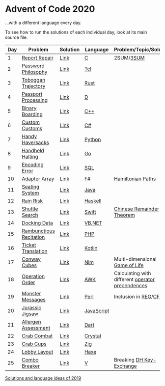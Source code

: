 # Advent of Code 2020
...with a different language every day.

To see how to run the solutions of each individual day, look at its main source file.

| Day | Problem                                                         | Solution   | Language                                                                | Problem/Topic/Solution                                                                                                        |
|-----|-----------------------------------------------------------------|------------|-------------------------------------------------------------------------|-------------------------------------------------------------------------------------------------------------------------------|
| 1   | [Report Repair](https://adventofcode.com/2020/day/1)            | [Link](01) | [C](https://en.wikipedia.org/wiki/C_(programming_language))             | 2SUM/[3SUM](https://en.wikipedia.org/wiki/3SUM)                                                                               |
| 2   | [Password Philosophy](https://adventofcode.com/2020/day/2)      | [Link](02) | [Tcl](https://en.wikipedia.org/wiki/Tcl)                                |                                                                                                                               |
| 3   | [Toboggan Trajectory](https://adventofcode.com/2020/day/3)      | [Link](03) | [Rust](https://en.wikipedia.org/wiki/Rust_(programming_language))       |                                                                                                                               |
| 4   | [Passport Processing](https://adventofcode.com/2020/day/4)      | [Link](04) | [D](https://en.wikipedia.org/wiki/D_(programming_language))             |                                                                                                                               |
| 5   | [Binary Boarding](https://adventofcode.com/2020/day/5)          | [Link](05) | [C++](https://en.wikipedia.org/wiki/C++)                                |                                                                                                                               |
| 6   | [Custom Customs](https://adventofcode.com/2020/day/6)           | [Link](06) | [C#](https://en.wikipedia.org/wiki/C-Sharp)                             |                                                                                                                               |
| 7   | [Handy Haversacks](https://adventofcode.com/2020/day/7)         | [Link](07) | [Python](https://en.wikipedia.org/wiki/Python_(programming_language))   |                                                                                                                               |
| 8   | [Handheld Halting](https://adventofcode.com/2020/day/8)         | [Link](08) | [Go](https://en.wikipedia.org/wiki/Go_(programming_language))           |                                                                                                                               |
| 9   | [Encoding Error](https://adventofcode.com/2020/day/9)           | [Link](09) | [SQL](https://en.wikipedia.org/wiki/SQLite)                             |                                                                                                                               |
| 10  | [Adapter Array](https://adventofcode.com/2020/day/10)           | [Link](10) | [F#](https://en.wikipedia.org/wiki/F_Sharp_(programming_language))      | [Hamiltonian Paths](https://en.wikipedia.org/wiki/Hamiltonian_path_problem)                                                   |
| 11  | [Seating System](https://adventofcode.com/2020/day/11)          | [Link](11) | [Java](https://en.wikipedia.org/wiki/Java_(programming_language))       |                                                                                                                               |
| 12  | [Rain Risk](https://adventofcode.com/2020/day/12)               | [Link](12) | [Haskell](https://en.wikipedia.org/wiki/Haskell_(programming_language)) |                                                                                                                               |
| 13  | [Shuttle Search](https://adventofcode.com/2020/day/13)          | [Link](13) | [Swift](https://en.wikipedia.org/wiki/Swift_(programming_language))     | [Chinese Remainder Theorem](https://en.wikipedia.org/wiki/Chinese_Remainder_Theorem)                                          |
| 14  | [Docking Data](https://adventofcode.com/2020/day/14)            | [Link](14) | [VB.NET](https://en.wikipedia.org/wiki/Visual_Basic_.NET)               |                                                                                                                               |
| 15  | [Rambunctious Recitation](https://adventofcode.com/2020/day/15) | [Link](15) | [PHP](https://en.wikipedia.org/wiki/PHP)                                |                                                                                                                               |
| 16  | [Ticket Translation](https://adventofcode.com/2020/day/16)      | [Link](16) | [Kotlin](https://en.wikipedia.org/wiki/Kotlin_(programming_language))   |                                                                                                                               |
| 17  | [Conway Cubes](https://adventofcode.com/2020/day/17)            | [Link](17) | [Nim](https://en.wikipedia.org/wiki/Nim_(programming_language))         | Multi-dimensional [Game of Life](https://en.wikipedia.org/wiki/Conway%27s_Game_of_Life)                                       |
| 18  | [Operation Order](https://adventofcode.com/2020/day/18)         | [Link](18) | [AWK](https://en.wikipedia.org/wiki/AWK)                                | Calculating with different [operator precendences](https://en.wikipedia.org/wiki/Order_of_operations)                         |
| 19  | [Monster Messages](https://adventofcode.com/2020/day/19)        | [Link](19) | [Perl](https://en.wikipedia.org/wiki/Perl)                              | Inclusion in [REG](https://en.wikipedia.org/wiki/Regular_language)/[CFL](https://en.wikipedia.org/wiki/Context-free_language) |
| 20  | [Jurassic Jigsaw](https://adventofcode.com/2020/day/20)         | [Link](20) | [JavaScript](https://en.wikipedia.org/wiki/JavaScript)                  |                                                                                                                               |
| 21  | [Allergen Assessment](https://adventofcode.com/2020/day/21)     | [Link](21) | [Dart](https://en.wikipedia.org/wiki/Dart_(programming_language))       |                                                                                                                               |
| 22  | [Crab Combat](https://adventofcode.com/2020/day/22)             | [Link](22) | [Crystal](https://en.wikipedia.org/wiki/Crystal_(programming_language)) |                                                                                                                               |
| 23  | [Crab Cups](https://adventofcode.com/2020/day/23)               | [Link](23) | [Zig](https://en.wikipedia.org/wiki/Zig_(programming_language))         |                                                                                                                               |
| 24  | [Lobby Layout](https://adventofcode.com/2020/day/24)            | [Link](24) | [Haxe](https://en.wikipedia.org/wiki/Haxe)                              |                                                                                                                               |
| 25  | [Combo Breaker](https://adventofcode.com/2020/day/25)           | [Link](25) | [V](https://vlang.io)                                                   | Breaking [DH Key-Exchange](https://en.wikipedia.org/wiki/Diffie%E2%80%93Hellman_key_exchange)                                 |

[Solutions and language ideas of 2019](https://github.com/nikeee/advent-of-code-2019)

